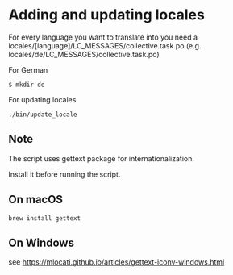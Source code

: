# Adding and updating locales

For every language you want to translate into you need a
locales/[language]/LC_MESSAGES/collective.task.po
(e.g. locales/de/LC_MESSAGES/collective.task.po)

For German

```console
$ mkdir de
```

For updating locales

```console
./bin/update_locale
```

## Note

The script uses gettext package for internationalization.

Install it before running the script.

## On macOS

```console
brew install gettext
```

## On Windows

see https://mlocati.github.io/articles/gettext-iconv-windows.html
